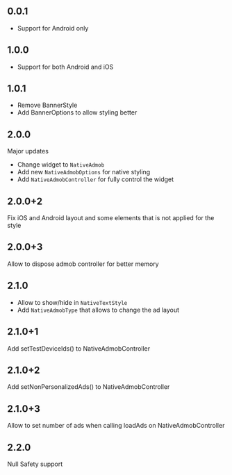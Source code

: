 ## 0.0.1

- Support for Android only

## 1.0.0

- Support for both Android and iOS

## 1.0.1

- Remove BannerStyle
- Add BannerOptions to allow styling better

## 2.0.0

Major updates

- Change widget to `NativeAdmob`
- Add new `NativeAdmobOptions` for native styling
- Add `NativeAdmobController` for fully control the widget

## 2.0.0+2

Fix iOS and Android layout and some elements that is not applied for the style

## 2.0.0+3

Allow to dispose admob controller for better memory

## 2.1.0

- Allow to show/hide in `NativeTextStyle`
- Add `NativeAdmobType` that allows to change the ad layout

## 2.1.0+1

Add setTestDeviceIds() to NativeAdmobController

## 2.1.0+2

Add setNonPersonalizedAds() to NativeAdmobController

## 2.1.0+3

Allow to set number of ads when calling loadAds on NativeAdmobController

## 2.2.0

Null Safety support
